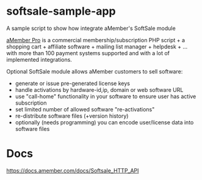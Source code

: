 softsale-sample-app
===================

A sample script to show how integrate aMember's SoftSale module 

[aMember Pro](http://www.amember.com/?from=github) is a commercial membership/subscription 
PHP script + a shopping cart + affiliate software + mailing list manager + helpdesk + ... 
with more than 100 payment systems supported and with a lot of implemented integrations.

Optional SoftSale module allows aMember customers to sell software:
 - generate or issue pre-generated license keys
 - handle activations by hardware-id,ip, domain or web software URL
 - use "call-home" functionality in your software to ensure user has active subscription
 - set limited number of allowed software "re-activations"
 - re-distribute software files (+version history)
 - optionally (needs programming) you can encode user/license data into software files


Docs
=
https://docs.amember.com/docs/Softsale_HTTP_API
